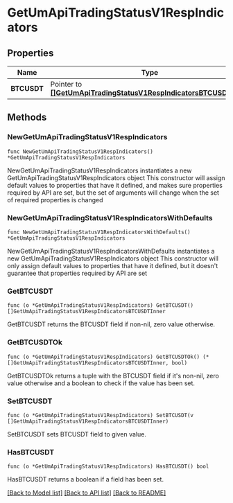 # GetUmApiTradingStatusV1RespIndicators

## Properties

Name | Type | Description | Notes
------------ | ------------- | ------------- | -------------
**BTCUSDT** | Pointer to [**[]GetUmApiTradingStatusV1RespIndicatorsBTCUSDTInner**](GetUmApiTradingStatusV1RespIndicatorsBTCUSDTInner.md) |  | [optional] 

## Methods

### NewGetUmApiTradingStatusV1RespIndicators

`func NewGetUmApiTradingStatusV1RespIndicators() *GetUmApiTradingStatusV1RespIndicators`

NewGetUmApiTradingStatusV1RespIndicators instantiates a new GetUmApiTradingStatusV1RespIndicators object
This constructor will assign default values to properties that have it defined,
and makes sure properties required by API are set, but the set of arguments
will change when the set of required properties is changed

### NewGetUmApiTradingStatusV1RespIndicatorsWithDefaults

`func NewGetUmApiTradingStatusV1RespIndicatorsWithDefaults() *GetUmApiTradingStatusV1RespIndicators`

NewGetUmApiTradingStatusV1RespIndicatorsWithDefaults instantiates a new GetUmApiTradingStatusV1RespIndicators object
This constructor will only assign default values to properties that have it defined,
but it doesn't guarantee that properties required by API are set

### GetBTCUSDT

`func (o *GetUmApiTradingStatusV1RespIndicators) GetBTCUSDT() []GetUmApiTradingStatusV1RespIndicatorsBTCUSDTInner`

GetBTCUSDT returns the BTCUSDT field if non-nil, zero value otherwise.

### GetBTCUSDTOk

`func (o *GetUmApiTradingStatusV1RespIndicators) GetBTCUSDTOk() (*[]GetUmApiTradingStatusV1RespIndicatorsBTCUSDTInner, bool)`

GetBTCUSDTOk returns a tuple with the BTCUSDT field if it's non-nil, zero value otherwise
and a boolean to check if the value has been set.

### SetBTCUSDT

`func (o *GetUmApiTradingStatusV1RespIndicators) SetBTCUSDT(v []GetUmApiTradingStatusV1RespIndicatorsBTCUSDTInner)`

SetBTCUSDT sets BTCUSDT field to given value.

### HasBTCUSDT

`func (o *GetUmApiTradingStatusV1RespIndicators) HasBTCUSDT() bool`

HasBTCUSDT returns a boolean if a field has been set.


[[Back to Model list]](../README.md#documentation-for-models) [[Back to API list]](../README.md#documentation-for-api-endpoints) [[Back to README]](../README.md)


